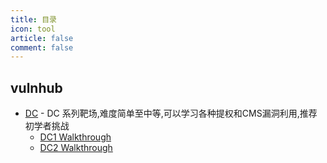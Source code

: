 ```yaml
---
title: 目录
icon: tool
article: false
comment: false
---
```

## vulnhub
- [DC](#) - DC 系列靶场,难度简单至中等,可以学习各种提权和CMS漏洞利用,推荐初学者挑战
  - [DC1 Walkthrough](dc1.md)
  - [DC2 Walkthrough](dc2.md)


